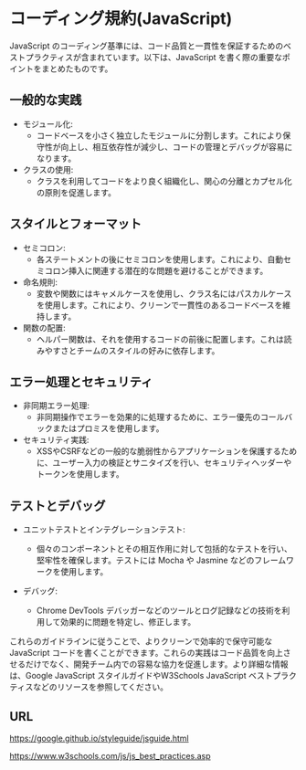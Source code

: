 # コーディング規約(JavaScript)

JavaScript のコーディング基準には、コード品質と一貫性を保証するためのベストプラクティスが含まれています。以下は、JavaScript を書く際の重要なポイントをまとめたものです。

## 一般的な実践

- モジュール化:
  - コードベースを小さく独立したモジュールに分割します。これにより保守性が向上し、相互依存性が減少し、コードの管理とデバッグが容易になります。
- クラスの使用:
  - クラスを利用してコードをより良く組織化し、関心の分離とカプセル化の原則を促進します。

## スタイルとフォーマット

- セミコロン:
  - 各ステートメントの後にセミコロンを使用します。これにより、自動セミコロン挿入に関連する潜在的な問題を避けることができます。
- 命名規則: 
  - 変数や関数にはキャメルケースを使用し、クラス名にはパスカルケースを使用します。これにより、クリーンで一貫性のあるコードベースを維持します。
- 関数の配置: 
  - ヘルパー関数は、それを使用するコードの前後に配置します。これは読みやすさとチームのスタイルの好みに依存します。

## エラー処理とセキュリティ

- 非同期エラー処理:
  - 非同期操作でエラーを効果的に処理するために、エラー優先のコールバックまたはプロミスを使用します。
- セキュリティ実践:
  - XSSやCSRFなどの一般的な脆弱性からアプリケーションを保護するために、ユーザー入力の検証とサニタイズを行い、セキュリティヘッダーやトークンを使用します。

## テストとデバッグ

- ユニットテストとインテグレーションテスト: 
  - 個々のコンポーネントとその相互作用に対して包括的なテストを行い、堅牢性を確保します。テストには Mocha や Jasmine などのフレームワークを使用します。

- デバッグ:
  - Chrome DevTools デバッガーなどのツールとログ記録などの技術を利用して効果的に問題を特定し、修正します。

これらのガイドラインに従うことで、よりクリーンで効率的で保守可能な JavaScript コードを書くことができます。これらの実践はコード品質を向上させるだけでなく、開発チーム内での容易な協力を促進します。より詳細な情報は、Google JavaScript スタイルガイドやW3Schools JavaScript ベストプラクティスなどのリソースを参照してください。

## URL

https://google.github.io/styleguide/jsguide.html

https://www.w3schools.com/js/js_best_practices.asp